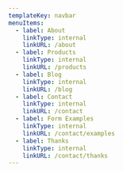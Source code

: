 ```yaml
---
templateKey: navbar
menuItems:
  - label: About
    linkType: internal
    linkURL: /about
  - label: Products
    linkType: internal
    linkURL: /products
  - label: Blog
    linkType: internal
    linkURL: /blog
  - label: Contact
    linkType: internal
    linkURL: /contact
  - label: Form Examples
    linkType: internal
    linkURL: /contact/examples
  - label: Thanks
    linkType: internal
    linkURL: /contact/thanks
---
```


